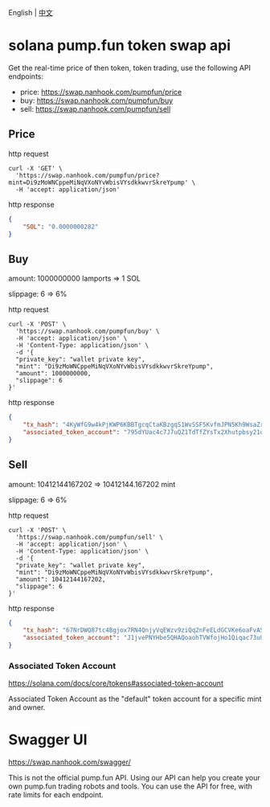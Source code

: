 <p> English | <a href="README_CN.md"> 中文 <a/></p>

# solana pump.fun token swap api

Get the real-time price of then token, token trading, use the following API endpoints:

* price: https://swap.nanhook.com/pumpfun/price
* buy: https://swap.nanhook.com/pumpfun/buy
* sell: https://swap.nanhook.com/pumpfun/sell

## Price

http request

```shell
curl -X 'GET' \
  'https://swap.nanhook.com/pumpfun/price?mint=Di9zMoWNCppeMiNqVXoNYvWbisVYsdkkwvrSkreYpump' \
  -H 'accept: application/json'
```

http response

```json
{
    "SOL": "0.0000000282"
}
```

## Buy

amount: 1000000000 lamports => 1 SOL

slippage: 6 => 6%

http request

```shell
curl -X 'POST' \
  'https://swap.nanhook.com/pumpfun/buy' \
  -H 'accept: application/json' \
  -H 'Content-Type: application/json' \
  -d '{
  "private_key": "wallet private key",
  "mint": "Di9zMoWNCppeMiNqVXoNYvWbisVYsdkkwvrSkreYpump",
  "amount": 1000000000,
  "slippage": 6
}'
```

http response

```json
{
    "tx_hash": "4KyWfG9w4kPjKWP6KBBTgcqCtaKBzgqS1WvSSF5KvfmJPN5Kh9WsaZrX7kigrHe7v8xcMyujdZCEwRdmigyL5WJ9",
    "associated_token_account": "795dYUac4c7J7uQZ1TdTfZYsTx2Xhutpbsy21on9oWWi"
}
```

## Sell

amount: 10412144167202 => 10412144.167202 mint

slippage: 6 => 6%

http request

```shell
curl -X 'POST' \
  'https://swap.nanhook.com/pumpfun/sell' \
  -H 'accept: application/json' \
  -H 'Content-Type: application/json' \
  -d '{
  "private_key": "wallet private key",
  "mint": "Di9zMoWNCppeMiNqVXoNYvWbisVYsdkkwvrSkreYpump",
  "amount": 10412144167202,
  "slippage": 6
}'
```

http response

```json
{
    "tx_hash": "67NrDWQ87tc4Bgjox7RN4QnjyVqEWzv9ziQq2nFeELdGCVKe6oaFvASCSH112kwgXUxqRNANeb4RhAQP5fG4mtDy",
    "associated_token_account": "J1jvePNYHbe5QHAQoaohTVWfojHo1Qiqac73uUwvd3fo"
}
```

### Associated Token Account

https://solana.com/docs/core/tokens#associated-token-account

Associated Token Account as the "default" token account for a specific mint and owner.

# Swagger UI

https://swap.nanhook.com/swagger/

This is not the official pump.fun API.
Using our API can help you create your own pump.fun trading robots and tools.
You can use the API for free, with rate limits for each endpoint.
